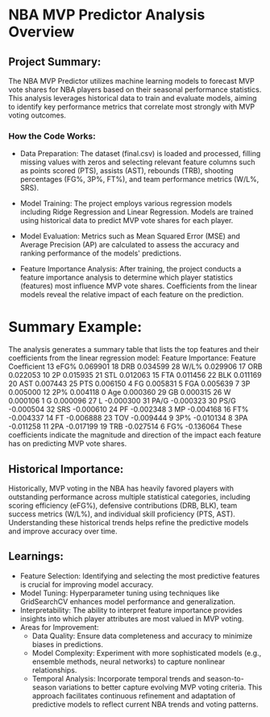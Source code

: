 # NBA MVP Predictor Analysis Overview

## Project Summary:
The NBA MVP Predictor utilizes machine learning models to forecast MVP vote shares for NBA players based on their seasonal performance statistics. This analysis leverages historical data to train and evaluate models, aiming to identify key performance metrics that correlate most strongly with MVP voting outcomes.

### How the Code Works:

* Data Preparation: The dataset (final.csv) is loaded and processed, filling missing values with zeros and selecting relevant feature columns such as points scored (PTS), assists (AST), rebounds (TRB), shooting percentages (FG%, 3P%, FT%), and team performance metrics (W/L%, SRS).

* Model Training: The project employs various regression models including Ridge Regression and Linear Regression. Models are trained using historical data to predict MVP vote shares for each player.

* Model Evaluation: Metrics such as Mean Squared Error (MSE) and Average Precision (AP) are calculated to assess the accuracy and ranking performance of the models' predictions.

* Feature Importance Analysis: After training, the project conducts a feature importance analysis to determine which player statistics (features) most influence MVP vote shares. Coefficients from the linear models reveal the relative impact of each feature on the prediction.

# Summary Example:
The analysis generates a summary table that lists the top features and their coefficients from the linear regression model:
Feature Importance:
   Feature  Coefficient
13    eFG%     0.069901
18     DRB     0.034599
28    W/L%     0.029906
17     ORB     0.022053
10      2P     0.015935
21     STL     0.012063
15     FTA     0.011456
22     BLK     0.011169
20     AST     0.007443
25     PTS     0.006150
4       FG     0.005831
5      FGA     0.005639
7       3P     0.005000
12     2P%     0.004118
0      Age     0.000360
29      GB     0.000315
26       W     0.000106
1        G     0.000096
27       L    -0.000300
31    PA/G    -0.000323
30    PS/G    -0.000504
32     SRS    -0.000610
24      PF    -0.002348
3       MP    -0.004168
16     FT%    -0.004337
14      FT    -0.006888
23     TOV    -0.009444
9      3P%    -0.010134
8      3PA    -0.011258
11     2PA    -0.017199
19     TRB    -0.027514
6      FG%    -0.136064
These coefficients indicate the magnitude and direction of the impact each feature has on predicting MVP vote shares.

## Historical Importance:
Historically, MVP voting in the NBA has heavily favored players with outstanding performance across multiple statistical categories, including scoring efficiency (eFG%), defensive contributions (DRB, BLK), team success metrics (W/L%), and individual skill proficiency (PTS, AST). Understanding these historical trends helps refine the predictive models and improve accuracy over time.

## Learnings:

* Feature Selection: Identifying and selecting the most predictive features is crucial for improving model accuracy.
* Model Tuning: Hyperparameter tuning using techniques like GridSearchCV enhances model performance and generalization.
* Interpretability: The ability to interpret feature importance provides insights into which player attributes are most valued in MVP voting.
* Areas for Improvement:
    * Data Quality: Ensure data completeness and accuracy to minimize biases in predictions.
    * Model Complexity: Experiment with more sophisticated models (e.g., ensemble methods, neural networks) to capture nonlinear relationships.
    * Temporal Analysis: Incorporate temporal trends and season-to-season variations to better capture evolving MVP voting criteria.
This approach facilitates continuous refinement and adaptation of predictive models to reflect current NBA trends and voting patterns.
